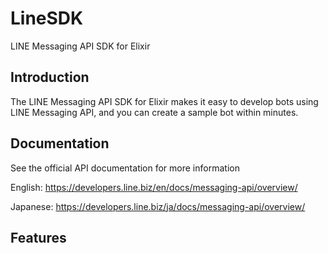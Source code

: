 # LineSDK

LINE Messaging API SDK for Elixir

## Introduction

The LINE Messaging API SDK for Elixir makes it easy to develop bots using LINE Messaging API, and you can create a sample bot within minutes.

## Documentation

See the official API documentation for more information

English: https://developers.line.biz/en/docs/messaging-api/overview/

Japanese: https://developers.line.biz/ja/docs/messaging-api/overview/

## Features
